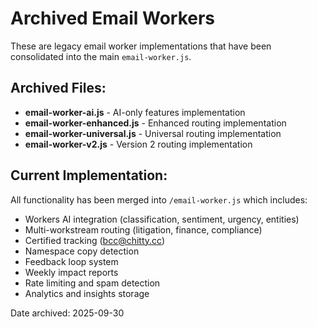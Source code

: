 # Archived Email Workers

These are legacy email worker implementations that have been consolidated into the main `email-worker.js`.

## Archived Files:

- **email-worker-ai.js** - AI-only features implementation
- **email-worker-enhanced.js** - Enhanced routing implementation  
- **email-worker-universal.js** - Universal routing implementation
- **email-worker-v2.js** - Version 2 routing implementation

## Current Implementation:

All functionality has been merged into `/email-worker.js` which includes:
- Workers AI integration (classification, sentiment, urgency, entities)
- Multi-workstream routing (litigation, finance, compliance)
- Certified tracking (bcc@chitty.cc)
- Namespace copy detection
- Feedback loop system
- Weekly impact reports
- Rate limiting and spam detection
- Analytics and insights storage

Date archived: 2025-09-30

